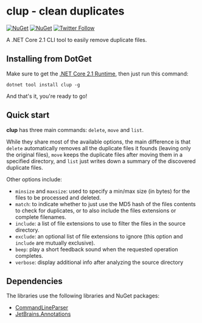 # clup - clean duplicates

[![NuGet](https://img.shields.io/nuget/v/clup.svg)](https://www.nuget.org/packages/clup/) [![NuGet](https://img.shields.io/nuget/dt/clup.svg)](https://www.nuget.org/stats/packages/clup?groupby=Version) [![Twitter Follow](https://img.shields.io/twitter/follow/Sergio0694.svg?style=flat&label=Follow)](https://twitter.com/SergioPedri)

A .NET Core 2.1 CLI tool to easily remove duplicate files.

## Installing from DotGet

Make sure to get the [.NET Core 2.1 Runtime](https://www.microsoft.com/net/download/dotnet-core/runtime-2.1.0), then just run this command:

```
dotnet tool install clup -g
```

And that's it, you're ready to go!

## Quick start

**clup** has three main commands: `delete`, `move` and `list`. 

While they share most of the available options, the main difference is that `delete` automatically removes all the duplicate files it founds (leaving only the original files), `move` keeps the duplicate files after moving them in a specified directory, and `list` just writes down a summary of the discovered duplicate files.

Other options include:
* `minsize` and `maxsize`: used to specify a min/max size (in bytes) for the files to be processed and deleted.
* `match`: to indicate whether to just use the MD5 hash of the files contents to check for duplicates, or to also include the files extensions or complete filenames.
* `include`: a list of file extensions to use to filter the files in the source directory.
* `exclude`: an optional list of file extensions to ignore (this option and `include` are mutually exclusive).
* `beep`: play a short feedback sound when the requested operation completes.
* `verbose`: display additional info after analyzing the source directory

## Dependencies

The libraries use the following libraries and NuGet packages:

* [CommandLineParser](https://www.nuget.org/packages/commandlineparser/)
* [JetBrains.Annotations](https://www.nuget.org/packages/JetBrains.Annotations/)
